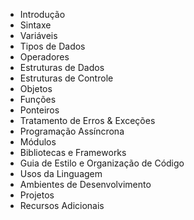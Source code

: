 - Introdução
- Sintaxe
- Variáveis
- Tipos de Dados
- Operadores
- Estruturas de Dados
- Estruturas de Controle
- Objetos
- Funções
- Ponteiros
- Tratamento de Erros & Exceções
- Programação Assíncrona
- Módulos
- Bibliotecas e Frameworks
- Guia de Estilo e Organização de Código
- Usos da Linguagem
- Ambientes de Desenvolvimento
- Projetos
- Recursos Adicionais